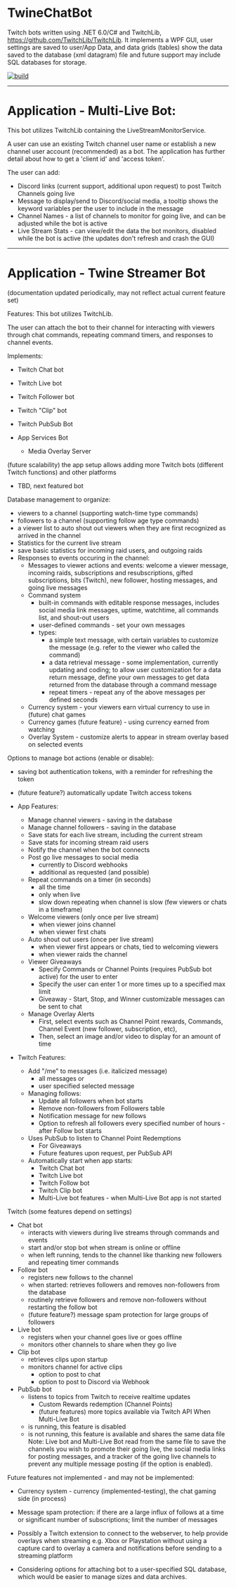 # TwineChatBot
Twitch bots written using .NET 6.0/C# and TwitchLib, https://github.com/TwitchLib/TwitchLib. It implements a WPF GUI, user settings are saved to user/App Data, and data grids (tables) show the data saved to the database (xml datagram) file and future support may include SQL databases for storage. 


[![build](https://github.com/WrithemTwine/TwineChatBot/actions/workflows/main.yml/badge.svg)](https://github.com/WrithemTwine/TwineChatBot/actions/workflows/main.yml)



--------------------------
# Application - Multi-Live Bot:

This bot utilizes TwitchLib containing the LiveStreamMonitorService. 

A user can use an existing Twitch channel user name or establish a new channel user account (recommended) as a bot. The application has further detail about how to get a 'client id' and 'access token'.

The user can add:
   - Discord links (current support, additional upon request) to post Twitch Channels going live
   - Message to display/send to Discord/social media, a tooltip shows the keyword variables per the user to include in the message
   - Channel Names - a list of channels to monitor for going live, and can be adjusted while the bot is active
   - Live Stream Stats - can view/edit the data the bot monitors, disabled while the bot is active (the updates don't refresh and crash the GUI)

----------------------------------
# Application - Twine Streamer Bot 
(documentation updated periodically, may not reflect actual current feature set)

Features: This bot utilizes TwitchLib.

The user can attach the bot to their channel for interacting with viewers through chat commands, repeating command timers, and responses to channel events.

Implements:
   - Twitch Chat bot
   - Twitch Live bot
   - Twitch Follower bot
   - Twitch "Clip" bot
   - Twitch PubSub Bot

   - App Services Bot
     - Media Overlay Server

(future scalability) the app setup allows adding more Twitch bots (different Twitch functions) and other platforms
   - TBD, next featured bot

Database management to organize:
   - viewers to a channel (supporting watch-time type commands)
   - followers to a channel (supporting follow age type commands)
   - a viewer list to auto shout out viewers when they are first recognized as arrived in the channel
   - Statistics for the current live stream
   - save basic statistics for incoming raid users, and outgoing raids
- Responses to events occuring in the channel:
   - Messages to viewer actions and events: welcome a viewer message, incoming raids, subscriptions and resubscriptions, gifted subscriptions, bits (Twitch), new follower, hosting messages, and going live messages
   - Command system 
      - built-in commands with editable response messages, includes social media link messages, uptime, watchtime, all commands list, and shout-out users
      - user-defined commands - set your own messages
      - types:
         - a simple text message, with certain variables to customize the message (e.g. refer to the viewer who called the command)
         - a data retrieval message - some implementation, currently updating and coding; to allow user customization for a data return message, define your own messages to get data returned from the database through a command message
         - repeat timers - repeat any of the above messages per defined seconds
   - Currency system - your viewers earn virtual currency to use in (future) chat games
   - Currency games (future feature) - using currency earned from watching
   - Overlay System - customize alerts to appear in stream overlay based on selected events

Options to manage bot actions (enable or disable):
   - saving bot authentication tokens, with a reminder for refreshing the token
   - (future feature?) automatically update Twitch access tokens
- App Features:
   - Manage channel viewers - saving in the database
   - Manage channel followers - saving in the database
   - Save stats for each live stream, including the current stream
   - Save stats for incoming stream raid users
   - Notify the channel when the bot connects
   - Post go live messages to social media
      - currently to Discord webhooks
      - additional as requested (and possible)
   - Repeat commands on a timer (in seconds)
      - all the time
      - only when live
      - slow down repeating when channel is slow (few viewers or chats in a timeframe)
   - Welcome viewers (only once per live stream)
      - when viewer joins channel
      - when viewer first chats
   - Auto shout out users (once per live stream)
      - when viewer first appears or chats, tied to welcoming viewers
      - when viewer raids the channel
   - Viewer Giveaways
      - Specify Commands or Channel Points (requires PubSub bot active) for the user to enter
      - Specify the user can enter 1 or more times up to a specified max limit
      - Giveaway - Start, Stop, and Winner customizable messages can be sent to chat
   - Manage Overlay Alerts
      - First, select events such as Channel Point rewards, Commands, Channel Event (new follower, subscription, etc), 
      - Then, select an image and/or video to display for an amount of time

- Twitch Features:
   - Add "/me" to messages (i.e. italicized message)
      - all messages or 
      - user specified selected message
   - Managing follows:
      - Update all followers when bot starts
      - Remove non-followers from Followers table
      - Notification message for new follows
      - Option to refresh all followers every specified number of hours - after Follow bot starts
   - Uses PubSub to listen to Channel Point Redemptions
       - For Giveaways
       - Future features upon request, per PubSub API
   - Automatically start when app starts:
      - Twitch Chat bot
      - Twitch Live bot
      - Twitch Follow bot
      - Twitch Clip bot
      - Multi-Live bot features - when Multi-Live Bot app is not started

Twitch (some features depend on settings)
   - Chat bot
      - interacts with viewers during live streams through commands and events
      - start and/or stop bot when stream is online or offline
      - when left running, tends to the channel like thanking new followers and repeating timer commands
   - Follow bot
      - registers new follows to the channel
      - when started: retrieves followers and removes non-followers from the database
      - routinely retrieve followers and remove non-followers without restarting the follow bot
      - (future feature?) message spam protection for large groups of followers
   - Live bot
      - registers when your channel goes live or goes offline
      - monitors other channels to share when they go live
   - Clip bot
      - retrieves clips upon startup
      - monitors channel for active clips
        - option to post to chat
        - option to post to Discord via Webhook
   - PubSub bot
      - listens to topics from Twitch to receive realtime updates
        - Custom Rewards redemption (Channel Points)
        - (future features) more topics available via Twitch API
    When Multi-Live Bot
      - is running, this feature is disabled
      - is not running, this feature is available and shares the same data file
   Note: Live bot and Multi-Live Bot read from the same file to save the channels you wish to promote their going live,  the social media links for posting messages, and a tracker of the going live channels to prevent any multiple message posting (if the option is enabled).

Future features not implemented - and may not be implemented:
- Currency system - currency (implemented-testing), the chat gaming side (in process)
- Message spam protection: if there are a large influx of follows at a time or significant number of subscriptions; limit the number of messages

- Possibly a Twitch extension to connect to the webserver, to help provide overlays when streaming e.g. Xbox or Playstation without using a capture card to overlay a camera and notifications before sending to a streaming platform

- Considering options for attaching bot to a user-specified SQL database, which would be easier to manage sizes and data archives.
